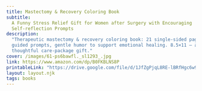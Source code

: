 ```yaml
---
title: Mastectomy & Recovery Coloring Book
subtitle:
  A Funny Stress Relief Gift for Women after Surgery with Encouraging
  Self-reflection Prompts
description:
  "Therapeutic mastectomy & recovery coloring book: 21 single-sided pages, 24
  guided prompts, gentle humor to support emotional healing. 8.5×11 — a
  thoughtful care-package gift."
cover: /images/61-ps6bawfl._sl1293_.jpg
link: https://www.amazon.com/dp/B0FKBLNS8P
printableLink: "https://drive.google.com/file/d/1JfZgPjqL8RE-lBRfHgc6w9aohRTVyPSv/view?usp=sharing"
layout: layout.njk
tags: books
---
```

